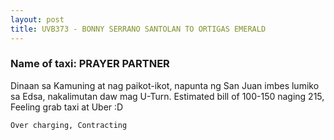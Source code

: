 ```yaml
---
layout: post
title: UVB373 - BONNY SERRANO SANTOLAN TO ORTIGAS EMERALD
---
```


### Name of taxi: PRAYER PARTNER

Dinaan sa Kamuning at nag paikot-ikot, napunta ng San Juan imbes lumiko sa Edsa, nakalimutan daw mag U-Turn. Estimated bill of 100-150 naging 215, Feeling grab taxi at Uber :D

```Over charging, Contracting```
